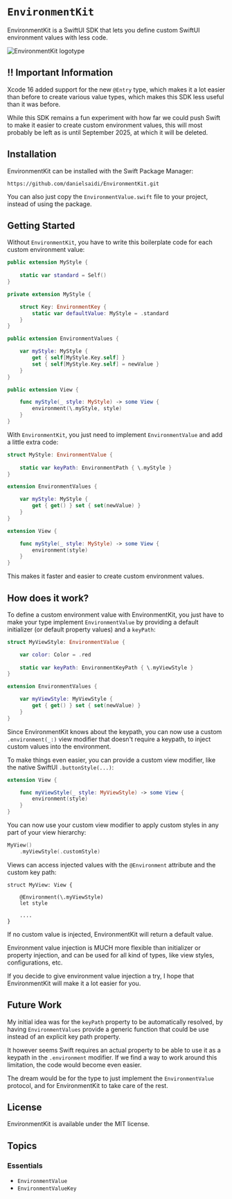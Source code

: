 # ``EnvironmentKit``

EnvironmentKit is a SwiftUI SDK that lets you define custom SwiftUI environment values with less code.

![EnvironmentKit logotype](Logo)


## ‼️ Important Information

Xcode 16 added support for the new `@Entry` type, which makes it a lot easier than before to create various value types, which makes this SDK less useful than it was before.

While this SDK remains a fun experiment with how far we could push Swift to make it easier to create custom environment values, this will most probably be left as is until September 2025, at which it will be deleted.


## Installation

EnvironmentKit can be installed with the Swift Package Manager:

```
https://github.com/danielsaidi/EnvironmentKit.git
```

You can also just copy the `EnvironmentValue.swift` file to your project, instead of using the package.



## Getting Started

Without `EnvironmentKit`, you have to write this boilerplate code for each custom environment value:

```swift
public extension MyStyle {
    
    static var standard = Self()
}

private extension MyStyle {

    struct Key: EnvironmentKey {
        static var defaultValue: MyStyle = .standard
    }
}

public extension EnvironmentValues {

    var myStyle: MyStyle {
        get { self[MyStyle.Key.self] }
        set { self[MyStyle.Key.self] = newValue }
    }
}

public extension View {

    func myStyle(_ style: MyStyle) -> some View {
        environment(\.myStyle, style)
    }
}
```

With `EnvironmentKit`, you just need to implement `EnvironmentValue` and add a little extra code:

```swift
struct MyStyle: EnvironmentValue { 
    
    static var keyPath: EnvironmentPath { \.myStyle }    
}

extension EnvironmentValues {

    var myStyle: MyStyle {
        get { get() } set { set(newValue) }
    }
}

extension View {

    func myStyle(_ style: MyStyle) -> some View {
        environment(style)
    }
}
```

This makes it faster and easier to create custom environment values.


## How does it work?

To define a custom environment value with EnvironmentKit, you just have to make your type implement `EnvironmentValue` by providing a default initializer (or default property values) and a `keyPath`:

```swift
struct MyViewStyle: EnvironmentValue {

    var color: Color = .red
    
    static var keyPath: EnvironmentKeyPath { \.myViewStyle }   
}

extension EnvironmentValues {

    var myViewStyle: MyViewStyle {
        get { get() } set { set(newValue) }
    }
}
```

Since EnvironmentKit knows about the keypath, you can now use a custom `.environment(_:)` view modifier that doesn't require a keypath, to inject custom values into the environment.

To make things even easier, you can provide a custom view modifier, like the native SwiftUI `.buttonStyle(...)`:

```swift
extension View {

    func myViewStyle(_ style: MyViewStyle) -> some View {
        environment(style)
    }
}
```

You can now use your custom view modifier to apply custom styles in any part of your view hierarchy:

```swift
MyView()
    .myViewStyle(.customStyle)
```

Views can access injected values with the `@Environment` attribute and the custom key path:

```
struct MyView: View {

    @Environment(\.myViewStyle)
    let style

    ....
}
```

If no custom value is injected, EnvironmentKit will return a default value.

Environment value injection is MUCH more flexible than initializer or property injection, and can be used for all kind of types, like view styles, configurations, etc.

If you decide to give environment value injection a try, I hope that EnvironmentKit will make it a lot easier for you.



## Future Work

My initial idea was for the `keyPath` property to be automatically resolved, by having `EnvironmentValues` provide a generic function that could be use instead of an explicit key path property. 

It however seems Swift requires an actual property to be able to use it as a keypath in the `.environment` modifier. If we find a way to work around this limitation, the code would become even easier.

The dream would be for the type to just implement the `EnvironmentValue` protocol, and for EnvironmentKit to take care of the rest.



## License

EnvironmentKit is available under the MIT license.



## Topics

### Essentials

- ``EnvironmentValue``
- ``EnvironmentValueKey``
